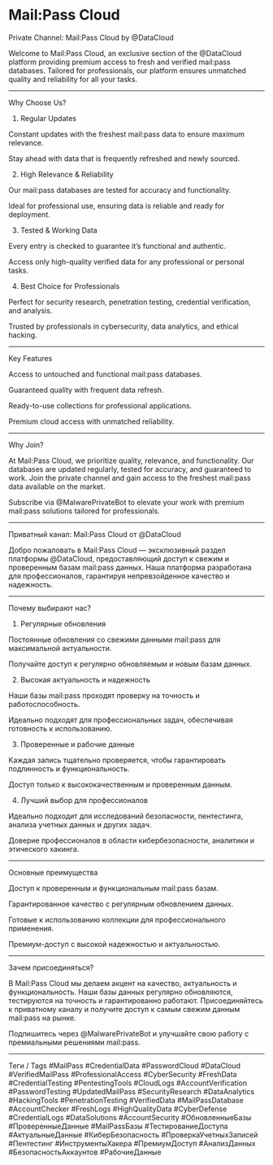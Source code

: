 # Mail:Pass Cloud
Private Channel: Mail:Pass Cloud by @DataCloud

Welcome to Mail:Pass Cloud, an exclusive section of the @DataCloud platform providing premium access to fresh and verified mail:pass databases. Tailored for professionals, our platform ensures unmatched quality and reliability for all your tasks.


---

Why Choose Us?

1. Regular Updates

Constant updates with the freshest mail:pass data to ensure maximum relevance.

Stay ahead with data that is frequently refreshed and newly sourced.



2. High Relevance & Reliability

Our mail:pass databases are tested for accuracy and functionality.

Ideal for professional use, ensuring data is reliable and ready for deployment.



3. Tested & Working Data

Every entry is checked to guarantee it’s functional and authentic.

Access only high-quality verified data for any professional or personal tasks.



4. Best Choice for Professionals

Perfect for security research, penetration testing, credential verification, and analysis.

Trusted by professionals in cybersecurity, data analytics, and ethical hacking.





---

Key Features

Access to untouched and functional mail:pass databases.

Guaranteed quality with frequent data refresh.

Ready-to-use collections for professional applications.

Premium cloud access with unmatched reliability.



---

Why Join?

At Mail:Pass Cloud, we prioritize quality, relevance, and functionality. Our databases are updated regularly, tested for accuracy, and guaranteed to work. Join the private channel and gain access to the freshest mail:pass data available on the market.

Subscribe via @MalwarePrivateBot to elevate your work with premium mail:pass solutions tailored for professionals.


---

Приватный канал: Mail:Pass Cloud от @DataCloud

Добро пожаловать в Mail:Pass Cloud — эксклюзивный раздел платформы @DataCloud, предоставляющий доступ к свежим и проверенным базам mail:pass данных. Наша платформа разработана для профессионалов, гарантируя непревзойденное качество и надежность.


---

Почему выбирают нас?

1. Регулярные обновления

Постоянные обновления со свежими данными mail:pass для максимальной актуальности.

Получайте доступ к регулярно обновляемым и новым базам данных.



2. Высокая актуальность и надежность

Наши базы mail:pass проходят проверку на точность и работоспособность.

Идеально подходят для профессиональных задач, обеспечивая готовность к использованию.



3. Проверенные и рабочие данные

Каждая запись тщательно проверяется, чтобы гарантировать подлинность и функциональность.

Доступ только к высококачественным и проверенным данным.



4. Лучший выбор для профессионалов

Идеально подходит для исследований безопасности, пентестинга, анализа учетных данных и других задач.

Доверие профессионалов в области кибербезопасности, аналитики и этического хакинга.





---

Основные преимущества

Доступ к проверенным и функциональным mail:pass базам.

Гарантированное качество с регулярным обновлением данных.

Готовые к использованию коллекции для профессионального применения.

Премиум-доступ с высокой надежностью и актуальностью.



---

Зачем присоединяться?

В Mail:Pass Cloud мы делаем акцент на качество, актуальность и функциональность. Наши базы данных регулярно обновляются, тестируются на точность и гарантированно работают. Присоединяйтесь к приватному каналу и получите доступ к самым свежим данным mail:pass на рынке.

Подпишитесь через @MalwarePrivateBot и улучшайте свою работу с премиальными решениями mail:pass.


---

Теги / Tags
#MailPass #CredentialData #PasswordCloud #DataCloud #VerifiedMailPass #ProfessionalAccess #CyberSecurity #FreshData #CredentialTesting #PentestingTools #CloudLogs #AccountVerification #PasswordTesting #UpdatedMailPass #SecurityResearch #DataAnalytics #HackingTools #PenetrationTesting #VerifiedData #MailPassDatabase #AccountChecker #FreshLogs #HighQualityData #CyberDefense #CredentialLogs #DataSolutions #AccountSecurity #ОбновленныеБазы #ПроверенныеДанные #MailPassБазы #ТестированиеДоступа #АктуальныеДанные #КиберБезопасность #ПроверкаУчетныхЗаписей #Пентестинг #ИнструментыХакера #ПремиумДоступ #АнализДанных #БезопасностьАккаунтов #РабочиеДанные

